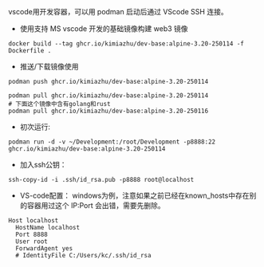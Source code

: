 vscode用开发容器，可以用 podman 启动后通过 VScode SSH 连接。


- 使用支持 MS vscode 开发的基础镜像构建 web3 镜像
```
docker build --tag ghcr.io/kimiazhu/dev-base:alpine-3.20-250114 -f Dockerfile .
```

- 推送/下载镜像使用
```
podman push ghcr.io/kimiazhu/dev-base:alpine-3.20-250114

podman pull ghcr.io/kimiazhu/dev-base:alpine-3.20-250114
# 下面这个镜像中含有golang和rust
podman pull ghcr.io/kimiazhu/dev-base:alpine-3.20-250116
```
- 初次运行:
```
podman run -d -v ~/Development:/root/Development -p8888:22 ghcr.io/kimiazhu/dev-base:alpine-3.20-250114
```

- 加入ssh公钥：
```
ssh-copy-id -i .ssh/id_rsa.pub -p8888 root@localhost
```

- VS-code配置：
windows为例，注意如果之前已经在known_hosts中存在别的容器用过这个 IP:Port 会出错，需要先删除。
```
Host localhost
  HostName localhost
  Port 8888
  User root
  ForwardAgent yes
  # IdentityFile C:/Users/kc/.ssh/id_rsa
```

